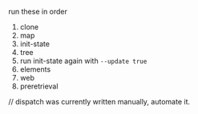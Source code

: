 run these in order

1. clone
2. map
3. init-state
4. tree
5. run init-state again with `--update true`
6. elements
7. web
8. preretrieval

// dispatch was currently written manually, automate it.